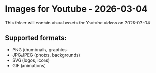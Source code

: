 # Images for Youtube - 2026-03-04

This folder will contain visual assets for Youtube videos on 2026-03-04.

## Supported formats:
- PNG (thumbnails, graphics)
- JPG/JPEG (photos, backgrounds)
- SVG (logos, icons)
- GIF (animations)
